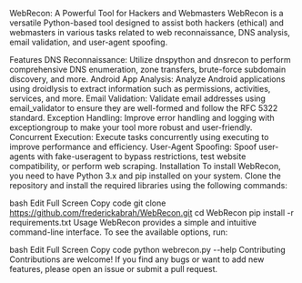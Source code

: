 WebRecon: A Powerful Tool for Hackers and Webmasters
WebRecon is a versatile Python-based tool designed to assist both hackers (ethical) and webmasters in various tasks related to web reconnaissance, DNS analysis, email validation, and user-agent spoofing.

Features
DNS Reconnaissance: Utilize dnspython and dnsrecon to perform comprehensive DNS enumeration, zone transfers, brute-force subdomain discovery, and more.
Android App Analysis: Analyze Android applications using droidlysis to extract information such as permissions, activities, services, and more.
Email Validation: Validate email addresses using email_validator to ensure they are well-formed and follow the RFC 5322 standard.
Exception Handling: Improve error handling and logging with exceptiongroup to make your tool more robust and user-friendly.
Concurrent Execution: Execute tasks concurrently using executing to improve performance and efficiency.
User-Agent Spoofing: Spoof user-agents with fake-useragent to bypass restrictions, test website compatibility, or perform web scraping.
Installation
To install WebRecon, you need to have Python 3.x and pip installed on your system. Clone the repository and install the required libraries using the following commands:

bash
Edit
Full Screen
Copy code
git clone https://github.com/frederickabrah/WebRecon.git
cd WebRecon
pip install -r requirements.txt
Usage
WebRecon provides a simple and intuitive command-line interface. To see the available options, run:

bash
Edit
Full Screen
Copy code
python webrecon.py --help
Contributing
Contributions are welcome! If you find any bugs or want to add new features, please open an issue or submit a pull request.


